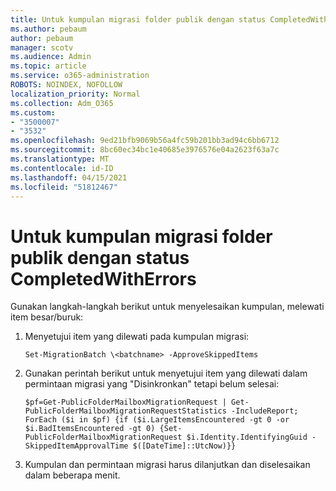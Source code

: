 ```yaml
---
title: Untuk kumpulan migrasi folder publik dengan status CompletedWithErrors
ms.author: pebaum
author: pebaum
manager: scotv
ms.audience: Admin
ms.topic: article
ms.service: o365-administration
ROBOTS: NOINDEX, NOFOLLOW
localization_priority: Normal
ms.collection: Adm_O365
ms.custom:
- "3500007"
- "3532"
ms.openlocfilehash: 9ed21bfb9069b56a4fc59b201bb3ad94c6bb6712
ms.sourcegitcommit: 8bc60ec34bc1e40685e3976576e04a2623f63a7c
ms.translationtype: MT
ms.contentlocale: id-ID
ms.lasthandoff: 04/15/2021
ms.locfileid: "51812467"
---
```

# <a name="for-public-folder-migration-batch-with-completedwitherrors-status"></a>Untuk kumpulan migrasi folder publik dengan status CompletedWithErrors

Gunakan langkah-langkah berikut untuk menyelesaikan kumpulan, melewati item besar/buruk: 
1. Menyetujui item yang dilewati pada kumpulan migrasi:

    `Set-MigrationBatch \<batchname> -ApproveSkippedItems` 
2. Gunakan perintah berikut untuk menyetujui item yang dilewati dalam permintaan migrasi yang "Disinkronkan" tetapi belum selesai:

    `$pf=Get-PublicFolderMailboxMigrationRequest | Get-PublicFolderMailboxMigrationRequestStatistics -IncludeReport; ForEach ($i in $pf) {if ($i.LargeItemsEncountered -gt 0 -or $i.BadItemsEncountered -gt 0) {Set-PublicFolderMailboxMigrationRequest $i.Identity.IdentifyingGuid -SkippedItemApprovalTime $([DateTime]::UtcNow)}}`
3. Kumpulan dan permintaan migrasi harus dilanjutkan dan diselesaikan dalam beberapa menit.

